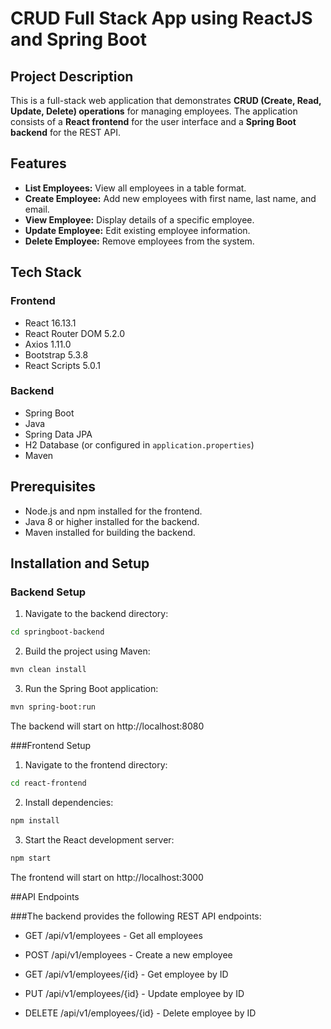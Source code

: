 # CRUD Full Stack App using ReactJS and Spring Boot

## Project Description
This is a full-stack web application that demonstrates **CRUD (Create, Read, Update, Delete) operations** for managing employees. The application consists of a **React frontend** for the user interface and a **Spring Boot backend** for the REST API.

## Features
- **List Employees:** View all employees in a table format.  
- **Create Employee:** Add new employees with first name, last name, and email.  
- **View Employee:** Display details of a specific employee.  
- **Update Employee:** Edit existing employee information.  
- **Delete Employee:** Remove employees from the system.  

## Tech Stack

### Frontend
- React 16.13.1  
- React Router DOM 5.2.0  
- Axios 1.11.0  
- Bootstrap 5.3.8  
- React Scripts 5.0.1  

### Backend
- Spring Boot  
- Java  
- Spring Data JPA  
- H2 Database (or configured in `application.properties`)  
- Maven  

## Prerequisites
- Node.js and npm installed for the frontend.  
- Java 8 or higher installed for the backend.  
- Maven installed for building the backend.  

## Installation and Setup

### Backend Setup
1. Navigate to the backend directory:

```bash
cd springboot-backend
```
2. Build the project using Maven:
```bash
mvn clean install
```

3. Run the Spring Boot application:
```bash
mvn spring-boot:run
```

The backend will start on http://localhost:8080


###Frontend Setup

1. Navigate to the frontend directory:
```bash
cd react-frontend
```

2. Install dependencies:
```bash
npm install
````

3. Start the React development server:
```bash
npm start
```

The frontend will start on http://localhost:3000


##API Endpoints

###The backend provides the following REST API endpoints:

- GET /api/v1/employees - Get all employees

- POST /api/v1/employees - Create a new employee

- GET /api/v1/employees/{id} - Get employee by ID

- PUT /api/v1/employees/{id} - Update employee by ID

- DELETE /api/v1/employees/{id} - Delete employee by ID

